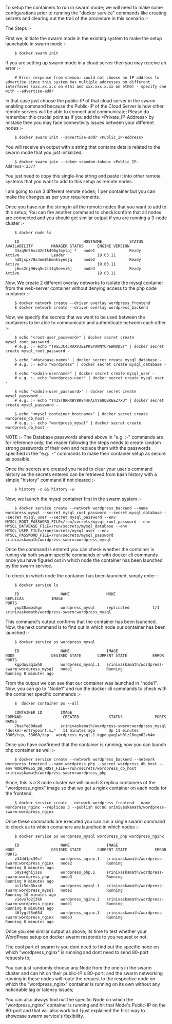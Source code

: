 To setup the containers to run in swarm mode; we will need to make some configurations prior to running the "docker service" commands like creating secrets and clearing out the trail of the procedure in this scenario :-

The Steps :-

First we; initiate the swarm mode in the existing system to make the setup launchable in swarm mode :-

        $ docker swarm init

If you are setting up swarm mode in a cloud server then you may receive an error :-

        # Error response from daemon: could not choose an IP address to advertise since this system has multiple addresses on different interfaces (xxx.xx.x.x on eth1 and xxx.xxx.x.xx on eth0) - specify one with --advertise-addr

In that case just choose the public-IP of that cloud server in the swarm enabling command because the Public-IP of the Cloud Server is how other remote servers will be able to connect and communicate; Please do remember this crucial point as if you add the <Private_IP-Address> by mistake then you may face connectivity issues between your different nodes :-

        $ docker swarm init --advertise-addr <Public_IP-Address>

You will receive an output with a string that contains details related to the swarm mode that you just initialized;

        $ docker swarm join --token <random-token> <Public_IP-Address>:2377

You just need to copy this single-line string and paste it into other remote systems that you want to add to this setup as remote nodes.

I am going to run 3 different remote nodes; 1 per container but you can make the changes as per your requirements.

Once you have run the string in all the remote nodes that you want to add to this setup; You can fire another command to check/confirm that all nodes are connected and you should get similar output if you are running a 3-node cluster :-

        $ docker node ls

        ID                            HOSTNAME            STATUS              AVAILABILITY        MANAGER STATUS      ENGINE VERSION
        33xq9e56vz42etk496gtmylpj *   node1               Ready               Active              Leader              19.03.11
        hd8jspx78s4em8l6mnk5yedjq     node2               Ready               Active                                  19.03.11
        j6us2nj96vq5u2i14g5oevi6j     node3               Ready               Active                                  19.03.11

Now, We create 2 different overlay networks to isolate the mysql container from the web-server container without denying access to the php code container :-

        $ docker network create --driver overlay wordpress_frontend
        $ docker network create --driver overlay wordpress_backend

Now, we specify the secrets that we want to be used between the containers to be able to communicate and authenticate between each other :-

        $ echo "<root-user_password>" | docker secret create mysql_root_password -
        # e.g. :- echo "T9SL3C4JRAXV3EEPKSYAWNYUP6WNVDST" | docker secret create mysql_root_password -

        $ echo "<database-name>" | docker secret create mysql_database -
        # e.g. :- echo "wordpress" | docker secret create mysql_database -

        $ echo "<admin-username>" | docker secret create mysql_user -
        # e.g. :- echo "wordpress-user" | docker secret create mysql_user -

        $ echo "<admin-user_password>" | docker secret create mysql_password -
        # e.g. :- echo "T43ST8RRXBY8R844FALVY68QBREEZ7XU" | docker secret create mysql_password -

        $ echo "<mysql_container_hostname>" | docker secret create wordpress_db_host -
        # e.g. :- echo "wordpress_mysql" | docker secret create wordpress_db_host -

NOTE :- The Database passwords shared above in "e.g. :-" commands are for reference only;
        the reader following the steps needs to create random strong passwords of their own and replace them with the passwords specified in the "e.g. :-" commands to make their container setup as secure as possible.

Once the secrets are created you need to clear your user's command history as the secrets entered can be retrieved from bash history with a simple "history" command if not cleared :-

        $ history -c && history -w

Now; we launch the mysql container first in the swarm system :-

        $ docker service create --network wordpress_backend --name wordpress_mysql --secret mysql_root_password --secret mysql_database --secret mysql_user --secret mysql_password --env MYSQL_ROOT_PASSWORD_FILE=/run/secrets/mysql_root_password --env MYSQL_DATABASE_FILE=/run/secrets/mysql_database --env MYSQL_USER_FILE=/run/secrets/mysql_user --env MYSQL_PASSWORD_FILE=/run/secrets/mysql_password srinivaskamath/wordpress-swarm:wordpress_mysql

Once the command is entered you can check whether the container is runing via both swarm specific commands or with docker cli commands once you have figured out in which node the container has been launched by the swarm service.

To check in which node the container has been launched, simply enter :-

        $ docker service ls

        ID                  NAME                MODE                REPLICAS            IMAGE                                         PORTS
        ynp38amoskgn        wordpress_mysql     replicated          1/1                 srinivaskamath/wordpress-swarm:wordpress_mysql

This command's output confirms that the container has been launched.
Now, the next command is to find out in which node our container has been launched :-

        $ docker service ps wordpress_mysql

        ID                  NAME                IMAGE                                         NODE                DESIRED STATE       CURRENT STATE           ERROR               PORTS
        kgpduyaq1wh0        wordpress_mysql.1   srinivaskamath/wordpress-swarm:wordpress_mysql   node1               Running             Running 8 minutes ago

From the output we can see that our container was launched in "node1".
Now, you can go to "Node1" and run the docker cli commands to check with the container specific commands :-

        $  docker container ps --all

        CONTAINER ID        IMAGE                                         COMMAND                  CREATED             STATUS              PORTS                 NAMES
        7bacfe80daa8        srinivaskamath/wordpress-swarm:wordpress_mysql   "docker-entrypoint.s…"   11 minutes ago      Up 11 minutes       3306/tcp, 33060/tcp   wordpress_mysql.1.kgpduyaq1wh0lz28ogn62vh4m

Once you have confirmed that the container is running; now you can launch php container as well :-

        $ docker service create --network wordpress_backend --network wordpress_frontend --name wordpress_php --secret wordpress_db_host --env WORDPRESS_DB_HOST_FILE=/run/secrets/wordpress_db_host srinivaskamath/wordpress-swarm:wordpress_php

Since, this is a 3 node cluster we will launch 3 replica containers of the "wordpress_nginx" image so that we get a nginx container on each node for the frontend.

        $ docker service create --network wordpress_frontend --name wordpress_nginx --replicas 3 --publish 80:80 srinivaskamath/wordpress-swarm:wordpress_nginx

Once these commands are executed you can run a single swarm command to check as to which containers are launched in which nodes :-
    
        $ docker service ps wordpress_mysql wordpress_php wordpress_nginx
    
        ID                  NAME                IMAGE                                         NODE                DESIRED STATE       CURRENT STATE            ERROR               PORTS
        v34dd1px39sf        wordpress_nginx.1   srinivaskamath/wordpress-swarm:wordpress_nginx   node2               Running             Running 8 minutes ago                        
        50ys4ghijisu        wordpress_php.1     srinivaskamath/wordpress-swarm:wordpress_php     node3               Running             Running 9 minutes ago                        
        oi1i5dk8kxs6        wordpress_mysql.1   srinivaskamath/wordpress-swarm:wordpress_mysql   node2               Running             Running 10 minutes ago                       
        v1evs7p2j3kk        wordpress_nginx.2   srinivaskamath/wordpress-swarm:wordpress_nginx   node1               Running             Running 8 minutes ago                        
        46fygt55m654        wordpress_nginx.3   srinivaskamath/wordpress-swarm:wordpress_nginx   node3               Running             Running 8 minutes ago

Once you see similar output as above; its time to test whether your WordPress setup on docker swarm responds to you request or not.

The cool part of swarm is you dont need to find out the specific node on which "wordpress_nginx" is running and dont need to send 80-port requests to;

You can just randomly choose any Node from the one's in the swarm cluster and can hit on their public-IP's 80-port; and the swarm networking running in these nodes will route the request to the respective node on which the "wordpress_nginx" container is running on its own without any noticeable lag or latency issues;

You can also always find out the specific Node on which the "wordpress_nginx" container is running and hit that Node's Public-IP on the 80-port and that will also work but I just explained the first-way to showcase swarm service's flexibility.